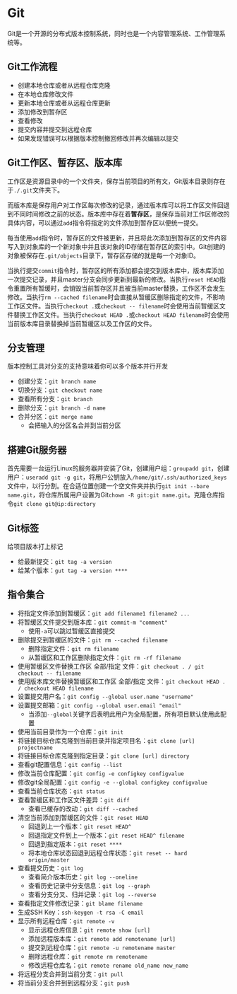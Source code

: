 # Git

Git是一个开源的分布式版本控制系统，同时也是一个内容管理系统、工作管理系统等。

## Git工作流程

- 创建本地仓库或者从远程仓库克隆
- 在本地仓库修改文件
- 更新本地仓库或者从远程仓库更新
- 添加修改到暂存区
- 查看修改
- 提交内容并提交到远程仓库
- 如果发现错误可以根据版本控制撤回修改并再次编辑以提交

## Git工作区、暂存区、版本库

工作区是资源目录中的一个文件夹，保存当前项目的所有文，Git版本目录则存在于`./.git`文件夹下。

而版本库是保存用户对工作区每次修改的记录，通过版本库可以将工作区文件回退到不同时间修改之前的状态。版本库中存在着**暂存区**，是保存当前对工作区修改的具体内容，可以通过`add`指令将指定的文件添加到暂存区以便统一提交。

每当使用`add`指令时，暂存区的文件被更新，并且将此次添加到暂存区的文件内容写入到对象库的一个新对象中并且该对象的ID存储在暂存区的索引中。Git创建的对象被保存在`.git/objects`目录下，暂存区存储的就是每一个对象ID。

当执行提交`commit`指令时，暂存区的所有添加都会提交到版本库中，版本库添加一次提交记录，并且master分支会同步更新到最新的修改。当执行`reset HEAD`指令重置所有暂缓时，会销毁当前暂存区并且被当前master替换，工作区不会发生修改。当执行`rm --cached filename`时会直接从暂缓区删除指定的文件，不影响工作区文件。当执行`checkout .`或`checkout -- filename`时会使用当前暂缓区文件替换工作区文件。当执行`checkout HEAD .`或`checkout HEAD filename`时会使用当前版本库目录替换掉当前暂缓区以及工作区的文件。

## 分支管理

版本控制工具对分支的支持意味着你可以多个版本并行开发

- 创建分支：`git branch name`
- 切换分支：`git checkout name`
- 查看所有分支：`git branch`
- 删除分支：`git branch -d name`
- 合并分区：`git merge name`
  - 会把输入的分区名合并到当前分区

## 搭建Git服务器

首先需要一台运行Linux的服务器并安装了Git，创建用户组：`groupadd git`，创建用户：`useradd git -g git`，将用户公钥放入`/home/git/.ssh/authorized_keys`文件中，以行分割。在合适位置创建一个空文件夹并执行`git init --bare name.git`，将仓库所属用户设置为Git`chown -R git:git name.git`。克隆仓库指令`git clone git@ip:directory`

## Git标签

给项目版本打上标记

- 给最新提交：`git tag -a version`
- 给某个版本：`gut tag -a version ****`

## 指令集合

- 将指定文件添加到暂缓区：`git add filename1 filename2 ...`
- 将暂缓区文件提交到版本库：`git commit-m "comment"`
  - 使用`-a`可以跳过暂缓区直接提交
- 删除提交到暂缓区的文件：`git rm --cached filename`
  - 删除指定文件：`git rm filename`
  - 从暂缓区和工作区删除指定文件：`git rm -rf filename`
- 使用暂缓区文件替换工作区 全部/指定 文件：`git checkout . / git checkout -- filename`
- 使用版本库文件替换暂缓区和工作区 全部/指定 文件：`git checkout HEAD . / checkout HEAD filename`
- 设置提交用户名：`git config --global user.name "username"`
- 设置提交邮箱：`git config --global user.email "email"`
  - 当添加`--global`关键字后表明此用户为全局配置，所有项目默认使用此配置
- 使用当前目录作为一个仓库：`git init`
- 将链接目标仓库克隆到当前目录并指定项目名：`git clone [url] projectname`
- 将链接目标仓库克隆到指定目录：`git clone [url] directory`
- 查看git配置信息：`git config --list`
- 修改当前仓库配置：`git config -e configkey configvalue`
- 修改git全局配置：`git config -e --global configkey configvalue`
- 查看当前仓库状态：`git status`
- 查看暂缓区和工作区文件差异：`git diff`
  - 查看已缓存的改动：`git diff --cached`
- 清空当前添加到暂缓区的文件：`git reset HEAD`
  - 回退到上一个版本：`git reset HEAD^`
  - 回退指定文件到上一个版本：`git reset HEAD^ filename`
  - 回退到指定版本：`git reset ****`
  - 将本地仓库状态回退到远程仓库状态：`git reset -- hard origin/master`
- 查看提交历史：`git log`
  - 查看简介版本历史：`git log --oneline`
  - 查看历史记录中分支信息：`git log --graph`
  - 查看分支分叉、归并记录：`git log --reverse`
- 查看指定文件修改记录：`git blame filename`
- 生成SSH Key：`ssh-keygen -t rsa -C email`
- 显示所有远程仓库：`git remote -v`
  - 显示远程仓库信息：`git remote show [url]`
  - 添加远程版本库：`git remote add remotename [url]`
  - 提交到远程仓库：`git remote -u remotename master`
  - 删除远程仓库：`git remote rm remotename`
  - 修改远程仓库名：`git remote rename old_name new_name`
- 将远程分支合并到当前分支：`git pull`
- 将当前分支合并到到远程分支：`git push`




